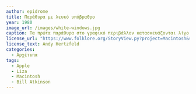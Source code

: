 ```yaml
---
author: epidrome
title: Παράθυρα με λευκό υπόβραθρο  
year: 1980 
image_url: /images/white-windows.jpg
caption: Τα πρώτα παράθυρα στο γραφικό περιβάλλον κατασκευάζονται λίγο μετά την επίσκεψη της Apple στο Xerox PARC, οπότε υπάρχουν πολλές ομοιότητες στην μορφή και στην λειτουργία τους. Η επιλογή για λευκό υπόβαθρο στα παράθυρα του γραφικού περιβάλλοντος του Liza έγινε με κριτήριο την δυνατότητα για ομοιόμορφη προβολή και εκτύπωση τόσο του κειμένου, όσο και των εικόνων. 
license_url: "https://www.folklore.org/StoryView.py?project=Macintosh&story=Busy_Being_Born.txt" 
license_text: Andy Hertzfeld 
categories:
  - Αρχέτυπα
tags:
  - Apple
  - Liza
  - Macintosh 
  - Bill Atkinson
---
```

